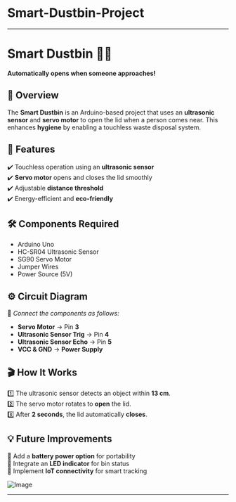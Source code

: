 # Smart-Dustbin-Project
---

# Smart Dustbin 🚮🤖  
**Automatically opens when someone approaches!**

## 📌 Overview  
The **Smart Dustbin** is an Arduino-based project that uses an **ultrasonic sensor** and **servo motor** to open the lid when a person comes near. This enhances **hygiene** by enabling a touchless waste disposal system.

## 🎯 Features  
✔️ Touchless operation using an **ultrasonic sensor**  
✔️ **Servo motor** opens and closes the lid smoothly  
✔️ Adjustable **distance threshold**  
✔️ Energy-efficient and **eco-friendly**  

## 🛠️ Components Required  
- Arduino Uno  
- HC-SR04 Ultrasonic Sensor  
- SG90 Servo Motor  
- Jumper Wires  
- Power Source (5V)

## ⚙️ Circuit Diagram  
📌 *Connect the components as follows:*  
- **Servo Motor** → Pin **3**  
- **Ultrasonic Sensor Trig** → Pin **4**  
- **Ultrasonic Sensor Echo** → Pin **5**  
- **VCC & GND** → **Power Supply**
 

## 🎬 How It Works  
1️⃣ The ultrasonic sensor detects an object within **13 cm**.  
2️⃣ The servo motor rotates to **open** the lid.  
3️⃣ After **2 seconds**, the lid automatically **closes**.  


## 💡 Future Improvements  
🔹 Add a **battery power option** for portability  
🔹 Integrate an **LED indicator** for bin status  
🔹 Implement **IoT connectivity** for smart tracking   

![Image](https://github.com/user-attachments/assets/3966b687-b441-4351-9edf-a2d745f53030)

---
